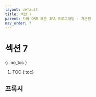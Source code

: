 ```yaml
---
layout: default
title: 섹션 7
parent: 자바 ORM 표준 JPA 프로그래밍 - 기본편
nav_order: 7
---
```


# 섹션 7
{: .no_toc }

1. TOC
{:toc}

## 프록시